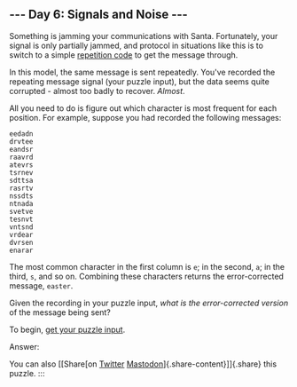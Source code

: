 ## \-\-- Day 6: Signals and Noise \-\--

Something is jamming your communications with Santa. Fortunately, your
signal is only partially jammed, and protocol in situations like this is
to switch to a simple [repetition
code](https://en.wikipedia.org/wiki/Repetition_code) to get the message
through.

In this model, the same message is sent repeatedly. You\'ve recorded the
repeating message signal (your puzzle input), but the data seems quite
corrupted - almost too badly to recover. *Almost*.

All you need to do is figure out which character is most frequent for
each position. For example, suppose you had recorded the following
messages:

    eedadn
    drvtee
    eandsr
    raavrd
    atevrs
    tsrnev
    sdttsa
    rasrtv
    nssdts
    ntnada
    svetve
    tesnvt
    vntsnd
    vrdear
    dvrsen
    enarar

The most common character in the first column is `e`; in the second,
`a`; in the third, `s`, and so on. Combining these characters returns
the error-corrected message, `easter`.

Given the recording in your puzzle input, *what is the error-corrected
version* of the message being sent?

To begin, [get your puzzle input](6/input).

Answer:

You can also [\[Share[on
[Twitter](https://twitter.com/intent/tweet?text=%22Signals+and+Noise%22+%2D+Day+6+%2D+Advent+of+Code+2016&url=https%3A%2F%2Fadventofcode%2Ecom%2F2016%2Fday%2F6&related=ericwastl&hashtags=AdventOfCode)
[Mastodon](javascript:void(0);)]{.share-content}\]]{.share} this puzzle.
:::
